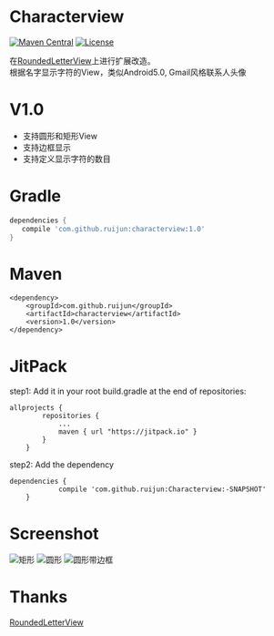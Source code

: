 # Characterview

[![Maven Central](https://maven-badges.herokuapp.com/maven-central/com.github.ruijun/characterview/badge.svg)](https://maven-badges.herokuapp.com/maven-central/com.github.ruijun/characterview/)
[![License](https://img.shields.io/badge/license-Apache%202-4EB1BA.svg)](https://www.apache.org/licenses/LICENSE-2.0.html)

在[RoundedLetterView](https://github.com/ruijun/RoundedLetterView)上进行扩展改造。  
根据名字显示字符的View，类似Android5.0, Gmail风格联系人头像

V1.0
========
* 支持圆形和矩形View
* 支持边框显示
* 支持定义显示字符的数目

Gradle
========
```groovy
dependencies {
   compile 'com.github.ruijun:characterview:1.0'
}
```

Maven
========
```
<dependency>
    <groupId>com.github.ruijun</groupId>
    <artifactId>characterview</artifactId>
    <version>1.0</version>
</dependency>

```

JitPack
========
step1: Add it in your root build.gradle at the end of repositories:  
```
allprojects {
		repositories {
			...
			maven { url "https://jitpack.io" }
		}
	}
 ```
step2: Add the dependency  
```
dependencies {
	        compile 'com.github.ruijun:Characterview:-SNAPSHOT'
	}	
```

Screenshot  
========
![矩形](/Screenshots/screenshot1.png) ![圆形](/Screenshots/screenshot2.png) ![圆形带边框](/Screenshots/screenshot3.png)  

Thanks 
========
[RoundedLetterView](https://github.com/ruijun/RoundedLetterView) 

